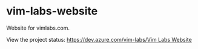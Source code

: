 # vim-labs-website

Website for vimlabs.com.

View the project status:
[https://dev.azure.com/vim-labs/Vim Labs Website](https://dev.azure.com/vim-labs/Vim%20Labs%20Website)
